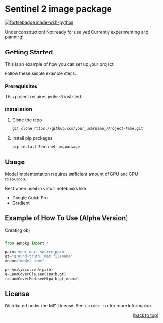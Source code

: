 <div id="top"></div>

# Sentinel 2 image package
[![forthebadge made-with-python](http://ForTheBadge.com/images/badges/made-with-python.svg)](https://www.python.org/)                 

Under construction! Not ready for use yet! Currently experimenting and planning!

<!-- GETTING STARTED -->
## Getting Started

This is an example of how you can set up your project.

Follow these simple example steps.

### Prerequisites

This project requires ``python3`` installed.


### Installation



1. Clone the repo
   ```sh
   git clone https://github.com/your_username_/Project-Name.git
   ```
2. Install pip packages
   ```python
   pip install Sentinel-imgpackage
   ```

## Usage

Model implementation requires sufficient amount of GPU and CPU resources.

Best when used in virtual notebooks like
* Google Colab Pro 
* Gradient 



## Example of How To Use (Alpha Version)

Creating obj

```python

from senpkg import *

path="your data source path"
gt="ground-truth .mat filename"
mname="model name"

p= Analysis.senA(path)
q=LandCoverCla.senC(path,gt)
r=LandCoverMod.senM(path,gt,mname)
```
## License

Distributed under the MIT License. See `LICENSE.txt` for more information.

<p align="right">(<a href="#top">back to top</a>)</p>
